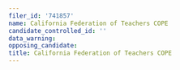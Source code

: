 ```yaml
---
filer_id: '741857'
name: California Federation of Teachers COPE
candidate_controlled_id: ''
data_warning: 
opposing_candidate: 
title: California Federation of Teachers COPE
---
```

